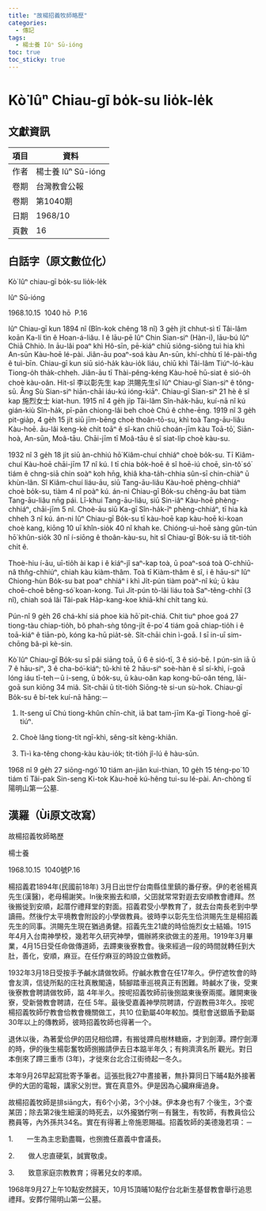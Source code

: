 ```yaml
---
title: "故楊招義牧師略歷"
categories:
  - 傳記
tags:
  - 楊士養 Iûⁿ Sū-ióng
toc: true
toc_sticky: true
---
```


# Kò͘ Iûⁿ Chiau-gī bo̍k-su lio̍k-le̍k

## 文獻資訊

| 項目 | 資料 |
|---|---|
| 作者 | 楊士養 Iûⁿ Sū-ióng |
| 卷期 | 台灣教會公報 |
| 卷期 | 第1040期 |
| 日期 | 1968/10 |
| 頁數 | 16 |

## 白話字（原文數位化）

Kò͘ Iûⁿ chiau-gī bo̍k-su lio̍k-le̍k

Iûⁿ Sū-ióng

1968.10.15  1040 hō  P.16

Iûⁿ Chiau-gī kun 1894 nî (Bîn-kok chêng 18 nî) 3 ge̍h ji̍t chhut-sì tī Tâi-lâm koān Ka-lí tìn ê Hoan-á-liâu. I ê lāu-pē Iûⁿ Chin Sian-siⁿ (Hàn-i), lāu-bú Iûⁿ Chiā Chhiò. In āu-lâi poaⁿ khì Hô-sīn, pē-kiáⁿ chiū siông-siông tuì hia khì An-sūn Kàu-hoē lé-pài. Jiân-āu poaⁿ-soá kàu An-sūn, khí-chhù tī lé-pài-tn̂g ê tuì-bīn. Chiau-gī kun siū sió-ha̍k kàu-io̍k liáu, chiū khì Tâi-lâm Tiúⁿ-ló-kàu Tiong-o̍h tha̍k-chheh. Jiân-āu tī Thài-pêng-kéng Kàu-hoē hū-siat ê sió-o̍h choè kàu-oân. Hit-sî 李以彰先生 kap 洪賜先生sī Iûⁿ Chiau-gī Sian-siⁿ ê tông-sū. Âng Sù Sian-siⁿ hiān-chāi iáu-kú ióng-kiāⁿ. Chiau-gī Sian-siⁿ 21 hè ê sî kap 施烈女士 kiat-hun. 1915 nî 4 ge̍h ji̍p Tâi-lâm Sîn-ha̍k-hāu, kuí-nā nî kú gián-kiù Sîn-ha̍k, pī-pān chiong-lâi beh choè Chú ê chhe-ēng. 1919 nî 3 ge̍h pit-gia̍p, 4 ge̍h 15 ji̍t siū jīm-bēng choè thoân-tō-su, khì toà Tang-āu-liâu Kàu-hoē. āu-lâi keng-kè chi̍t toāⁿ ê sî-kan chiū choán-jīm kàu Toā-tō͘, Siān-hoà, An-sūn, Moâ-tāu. Chāi-jīm tī Moâ-tāu ê sî siat-li̍p choè kàu-su.

1932 nî 3 ge̍h 18 ji̍t siū àn-chhiú hō͘ Kiâm-chuí chhiáⁿ choè bo̍k-su. Tī Kiâm-chuí Kàu-hoē chāi-jīm 17 nî kú. I tī chia bo̍k-hoē ê sî hoē-iú choē, sìn-tô͘ só͘ tiám ê chng-siā chin soàⁿ koh hn̄g, khiâ kha-ta̍h-chhia sûn-sī chin-chiàⁿ ū khùn-lân. Sî Kiâm-chuí liáu-āu, siū Tang-āu-liâu Kàu-hoē phèng-chhiáⁿ choè bo̍k-su, tiàm 4 nî poàⁿ kú. án-ni Chiau-gī Bo̍k-su chêng-āu bat tiàm Tang-āu-liâu nn̄g pái. Lī-khui Tang-āu-liâu, siū Sin-iâⁿ Kàu-hoē phèng-chhiáⁿ, chāi-jīm 5 nî. Choè-āu siū Ka-gī Sîn-ha̍k-īⁿ phèng-chhiáⁿ, tī hia kà chheh 3 nî kú. án-ni Iûⁿ Chiau-gī Bo̍k-su tī kàu-hoē kap kàu-hoē ki-koan choè kang, kiōng 10 uī khîn-sio̍k 40 nî khah ke. Chióng-uì-hoē sàng gûn-tún hō͘ khûn-sio̍k 30 nî í-siōng ê thoân-kàu-su, hit sî Chiau-gī Bo̍k-su iā tit-tio̍h chi̍t ê.

Thoè-hiu í-āu, uī-tio̍h ài kap i ê kiáⁿ-jî saⁿ-kap toà, ū poaⁿ-soá toà O͘-chhiū-nâ thn̂g-chhiúⁿ, chiah kàu kiàm-thâm. Toà tī Kiàm-thâm ê sî, i ê hāu-siⁿ Iûⁿ Chiong-hùn Bo̍k-su bat poaⁿ chhiáⁿ i khì Ji̍t-pún tiàm poàⁿ-nî kú; ū kàu choē-choē bêng-só͘ koan-kong. Tuì Ji̍t-pún tò-lâi liáu toà Saⁿ-têng-chhī (3 nî), chiah soá lâi Tâi-pak Ha̍p-kang-koe khiā-khí chi̍t tang kú.

Pún-nî 9 ge̍h 26 chá-khí siá phoe kià hō͘ pit-chiá. Chit tiuⁿ phoe goá 27 tiong-tàu chiap-tio̍h, bô phah-sǹg tông-ji̍t ē-po͘ 4 tiám goā chiap-tio̍h i ê toā-kiáⁿ ê tiān-pò, kóng ka-hū pia̍t-sè. Si̍t-chāi chin ì-goā. I sī in-uī sim-chōng bâ-pì kè-sin.

Kò͘ Iûⁿ Chiau-gī Bo̍k-su sī pâi siāng toā, ū 6 ê sió-tī, 3 ê sió-bē. I pún-sin iā ū 7 ê hāu-siⁿ, 3 ê cha-bó͘-kiáⁿ; tû-khì tē 2 hāu-siⁿ soè-hàn ê sî sí-khì, í-goā lóng iáu tī-teh－ū i-seng, ū bo̍k-su, ū kàu-oân kap kong-bū-oân téng, lāi-goā sun kiōng 34 miâ. Si̍t-chāi ū tit-tio̍h Siōng-tè si-un sù-hok. Chiau-gī Bo̍k-su ê bí-tek kuí-nā hāng:－

1. It-seng uī Chú tiong-khûn chīn-chit, iā bat tam-jīm Ka-gī Tiong-hoē gī-tiúⁿ.

2. Choè lâng tiong-ti̍t ngī-khì, sêng-si̍t kèng-khiân.

3. Tì-ì ka-têng chong-kàu kàu-io̍k; tit-tio̍h jî-lú ê hàu-sūn.

1968 nî 9 ge̍h 27 siōng-ngó͘ 10 tiám an-jiân kui-thian, 10 ge̍h 15 téng-po͘ 10 tiám tī Tâi-pak Sin-seng Ki-tok Kàu-hoē kú-hêng tui-su lé-pài. An-chòng tī 陽明山第一公墓.

## 漢羅（Ùi原文改寫）

故楊招義牧師略歷

楊士養

1968.10.15  1040號P.16

楊招義君1894年(民國前18年) 3月日出世佇台南縣佳里鎮的番仔寮。伊的老爸楊真先生(漢醫)，老母楊謝笑。In後來搬去和順，父囝就常常對遐去安順教會禮拜。然後搬徙到安順，起厝佇禮拜堂的對面。招義君受小學教育了，就去台南長老到中學讀冊。然後佇太平境教會附設的小學做教員。彼時李以彰先生佮洪賜先生是楊招義先生的同事。洪賜先生現在猶過勇健。招義先生21歲的時佮施烈女士結婚。1915年4月入台南神學校，幾若年久研究神學，備辦將來欲做主的差用。1919年3月畢業，4月15日受任命做傳道師，去蹛東後寮教會。後來經過一段的時間就轉任到大肚，善化，安順，麻豆。在任佇麻豆的時設立做教師。

1932年3月18日受按手予鹹水請做牧師。佇鹹水教會在任17年久。伊佇遮牧會的時會友濟，信徒所點的庄社真散閣遠，騎腳踏車巡視真正有困難。時鹹水了後，受東後寮教會聘請做牧師，踮 4年半久。按呢招義牧師前後捌踮東後寮兩擺。離開東後寮，受新營教會聘請，在任 5年。最後受嘉義神學院聘請，佇遐教冊3年久。按呢楊招義牧師佇教會佮教會機關做工，共10 位勤屬40年較加。獎慰會送銀盾予勤屬30年以上的傳教師，彼時招義牧師也得著一个。

退休以後，為著愛佮伊的囝兒相佮蹛，有搬徙蹛烏樹林糖廠，才到劍潭。蹛佇劍潭的時，伊的後生楊彰奮牧師捌搬請伊去日本踮半年久；有夠濟濟名所 觀光。對日本倒來了蹛三重市 (3年)，才徙來台北合江街徛起一冬久。

本年9月26早起寫批寄予筆者。這張批我27中晝接著，無扑算同日下晡4點外接著伊的大囝的電報，講家父別世。實在真意外。伊是因為心臟麻痺過身。

故楊招義牧師是排siāng大，有6个小弟，3个小妹。伊本身也有7 个後生，3个查某囝；除去第2後生細漢的時死去，以外攏猶佇咧－有醫生，有牧師，有教員佮公務員等，內外孫共34名。實在有得著上帝施恩賜福。招義牧師的美德幾若項：－

1.       一生為主忠勤盡職，也捌擔任嘉義中會議長。

2.       做人忠直硬氣，誠實敬虔。

3.       致意家庭宗教教育；得著兒女的孝順。

1968年9月27上午10點安然歸天，10月15頂晡10點佇台北新生基督教會舉行追思禮拜。安葬佇陽明山第一公墓。
